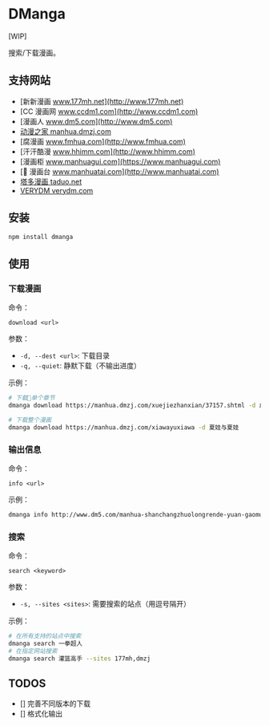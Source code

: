 # DManga

[WIP]

搜索/下载漫画。

## 支持网站

- [新新漫画 www.177mh.net](http://www.177mh.net)
- [CC 漫画网 www.ccdm1.com](http://www.ccdm1.com)
- [漫画人 www.dm5.com](http://www.dm5.com)
- [动漫之家 manhua.dmzj.com](https://manhua.dmzj.com)
- [腐漫画 www.fmhua.com](http://www.fmhua.com)
- [汗汗酷漫 www.hhimm.com](http://www.hhimm.com)
- [漫画柜 www.manhuagui.com](https://www.manhuagui.com)
- [ 漫画台 www.manhuatai.com](http://www.manhuatai.com)
- [塔多漫画 taduo.net](http://www.taduo.net)
- [VERYDM verydm.com](http://www.verydm.com)

## 安装

```bash
npm install dmanga
```

## 使用

### 下载漫画

命令：

`download <url>`

参数：

- `-d, --dest <url>`: 下载目录
- `-q, --quiet`: 静默下载（不输出进度）

示例：

```bash
# 下载单个章节
dmanga download https://manhua.dmzj.com/xuejiezhanxian/37157.shtml -d 血界战线-第0话

# 下载整个漫画
dmanga download https://manhua.dmzj.com/xiawayuxiawa -d 夏娃与夏娃
```

### 输出信息

命令：

`info <url>`

示例：
```bash
dmanga info http://www.dm5.com/manhua-shanchangzhuolongrende-yuan-gaomutongxue/
```

### 搜索

命令：

`search <keyword>`

参数：

- `-s, --sites <sites>`: 需要搜索的站点（用逗号隔开）

示例：

```bash
# 在所有支持的站点中搜索
dmanga search 一拳超人
# 在指定网站搜索
dmanga search 灌篮高手 --sites 177mh,dmzj
```

## TODOS

- [] 完善不同版本的下载
- [] 格式化输出
